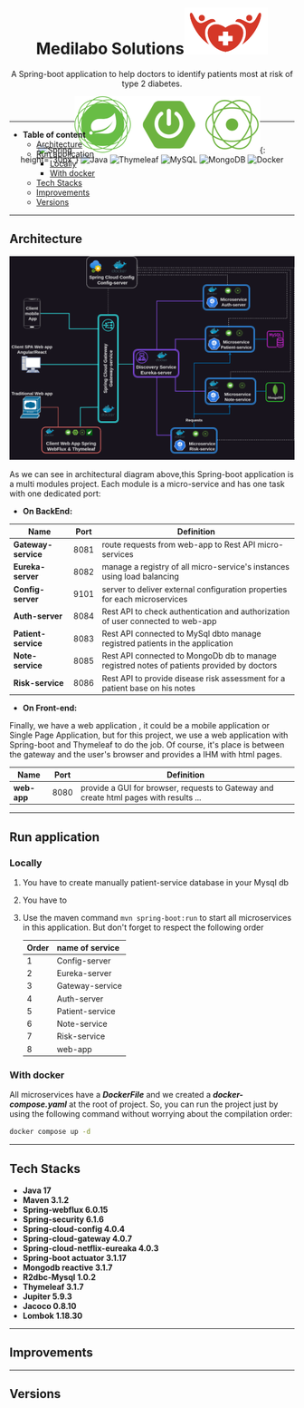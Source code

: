 # <div align="center">Medilabo Solutions![Alt text](image-1.png)</div>

<p style="text-align: center;">A Spring-boot application to help doctors to identify patients most at risk of type 2 diabetes.</p>

  <div style="height:30px;text-align:center;">

  ![Spring](https://img.shields.io/badge/spring-%236DB33F.svg?style=plastic&logo=spring) ![Alt text](image-2.png){: height="30px"} ![Java](https://img.shields.io/badge/java-%23ED8B00.svg?style=plastic&logo=openjdk) ![Thymeleaf](https://img.shields.io/badge/Thymeleaf-%23005C0F.svg?style=plastic&logo=Thymeleaf) ![MySQL](https://img.shields.io/badge/mysql-%2300f.svg?style=plastic&logo=mysql) ![MongoDB](https://img.shields.io/badge/MongoDB-%234ea94b.svg?style=plastic&logo=mongodb) ![Docker](https://img.shields.io/badge/docker-%230db7ed.svg?style=plastic&logo=docker)

</div>



---

- **Table of content**
  - [Architecture](#architecture)
  - [Run application](#run-application)
    - [Locally](#locally)
    - [With docker](#with-docker)
  - [Tech Stacks](#tech-stacks)
  - [Improvements](#improvements)
  - [Versions](#versions)
  
---

## Architecture

![Alt text](Architecture.drawio.png)

As we can see in architectural diagram above,this Spring-boot application is a multi modules project. Each module is a micro-service and has one task with one dedicated port:

- **On BackEnd:**

Name  | Port| Definition
------|------|---------
 **Gateway-service** | 8081| route requests from web-app to Rest API micro-services
 **Eureka-server**   | 8082| manage a registry of all micro-service's instances using load balancing
 **Config-server**   | 9101| server to deliver external configuration properties for each microservices
 **Auth-server**     |8084| Rest API to check authentication and authorization of user connected to web-app
 **Patient-service** |8083 | Rest API connected to MySql dbto manage registred patients in the application
 **Note-service** |8085|Rest API connected to MongoDb db to manage registred notes of patients provided by doctors
 **Risk-service** |8086|Rest API to provide disease risk assessment for a patient base on his notes

- **On Front-end:**

Finally, we have a web application , it could be a mobile application or Single Page Application, but for this project, we use a web application with Spring-boot and Thymeleaf to do the job. Of course, it's place is between the gateway and the user's browser and provides a IHM with html pages.

Name         | Port | Definition
-------------|------|----------
 **web-app** | 8080 | provide a GUI for browser, requests to Gateway and create html pages with results ...

---

## Run application

### Locally

1. You have to create manually patient-service database in your Mysql db
2. You have to
3. Use the maven command `mvn spring-boot:run` to start all microservices in this application. But don't forget to respect the following order

    Order | name of service
    ------|----------------
    1|Config-server
    2|Eureka-server
    3|Gateway-service
    4|Auth-server
    5|Patient-service
    6|Note-service
    7|Risk-service
    8|web-app

### With docker

All microservices have a ***DockerFile*** and we created a ***docker-compose.yaml*** at the root of project.
So, you can run the project just by using the following command without worrying about the compilation order:

```bash
docker compose up -d
```

---

## Tech Stacks

- **Java 17**
- **Maven 3.1.2**
- **Spring-webflux 6.0.15**
- **Spring-security 6.1.6**
- **Spring-cloud-config 4.0.4**
- **Spring-cloud-gateway 4.0.7**
- **Spring-cloud-netflix-eureaka 4.0.3**
- **Spring-boot actuator 3.1.17**
- **Mongodb reactive 3.1.7**
- **R2dbc-Mysql 1.0.2**
- **Thymeleaf 3.1.7**
- **Jupiter 5.9.3**
- **Jacoco 0.8.10**
- **Lombok 1.18.30**

---

## Improvements

---

## Versions
